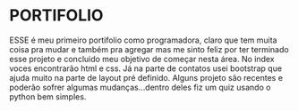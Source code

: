 # PORTIFOLIO
ESSE é meu primeiro portifolio como programadora, claro que tem muita coisa pra mudar e também pra agregar mas me sinto feliz por ter terminado esse projeto e concluido meu objetivo de começar nesta área.
No index voces encontrarão html e css. Já na parte de contatos usei bootstrap que ajuda muito na parte de layout pré definido.
Alguns projeto são recentes e poderão sofrer algumas mudanças...dentro deles fiz um quiz usando o python bem simples.
